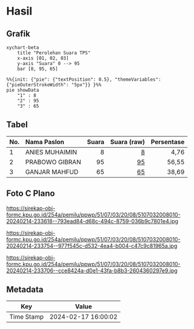 # Hasil

## Grafik

```mermaid
xychart-beta
    title "Perolehan Suara TPS"
    x-axis [01, 02, 03]
    y-axis "Suara" 0 --> 95
    bar [8, 95, 65]
```

```mermaid
%%{init: {"pie": {"textPosition": 0.5}, "themeVariables": {"pieOuterStrokeWidth": "5px"}} }%%
pie showData
    "1" : 8
    "2" : 95
    "3" : 65
```

## Tabel

| No. | Nama Paslon    | Suara | Suara (raw) | Persentase |
|:--- |:-------------- | -----:| -----------:| ----------:|
| 1   | ANIES MUHAIMIN | 8     | [8][p-1]    | 4,76       |
| 2   | PRABOWO GIBRAN | 95    | [95][p-2]   | 56,55      |
| 3   | GANJAR MAHFUD  | 65    | [65][p-3]   | 38,69      |


[p-1]: https://github.com/gigit-pemilu/pemilu-2024-51-bali/blob/main/pilpres/hitung-suara/sub/51-bali/sub/07-karangasem/sub/03-manggis/sub/2008-selumbung/sub/010-tps/sub/paslon-1.txt
[p-2]: https://github.com/gigit-pemilu/pemilu-2024-51-bali/blob/main/pilpres/hitung-suara/sub/51-bali/sub/07-karangasem/sub/03-manggis/sub/2008-selumbung/sub/010-tps/sub/paslon-2.txt
[p-3]: https://github.com/gigit-pemilu/pemilu-2024-51-bali/blob/main/pilpres/hitung-suara/sub/51-bali/sub/07-karangasem/sub/03-manggis/sub/2008-selumbung/sub/010-tps/sub/paslon-3.txt

## Foto C Plano

https://sirekap-obj-formc.kpu.go.id/254a/pemilu/ppwp/51/07/03/20/08/5107032008010-20240214-233618--793ead84-d68c-494c-8759-036b9c7801e4.jpg

https://sirekap-obj-formc.kpu.go.id/254a/pemilu/ppwp/51/07/03/20/08/5107032008010-20240214-233754--977f545c-d532-4ea4-b004-c47c9c81965a.jpg

https://sirekap-obj-formc.kpu.go.id/254a/pemilu/ppwp/51/07/03/20/08/5107032008010-20240214-233706--cce8424a-d0e1-43fa-b8b3-2604360297e9.jpg


## Metadata

| Key        | Value               |
| ---------- | ------------------- |
| Time Stamp | 2024-02-17 16:00:02 |



